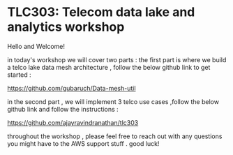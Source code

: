 # TLC303: Telecom data lake and analytics workshop

Hello and Welcome!

in today's workshop we will cover two parts :
the first part is where we build a telco lake data mesh architecture , follow the below github link to get started :

https://github.com/gubaruch/Data-mesh-util

in the second part , we will implement 3 telco use cases ,follow the below github link and follow the instructions :

https://github.com/ajayravindranathan/tlc303

throughout the workshop , please feel free to reach out with any questions you might have to the AWS support stuff .
good luck!
